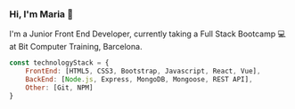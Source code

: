 ### Hi, I'm Maria 👋

I'm a Junior Front End Developer, currently taking a Full Stack Bootcamp 💻 at Bit Computer Training, Barcelona. 

```javascript
const technologyStack = { 
    FrontEnd: [HTML5, CSS3, Bootstrap, Javascript, React, Vue],
    BackEnd: [Node.js, Express, MongoDB, Mongoose, REST API],
    Other: [Git, NPM]
}
```


